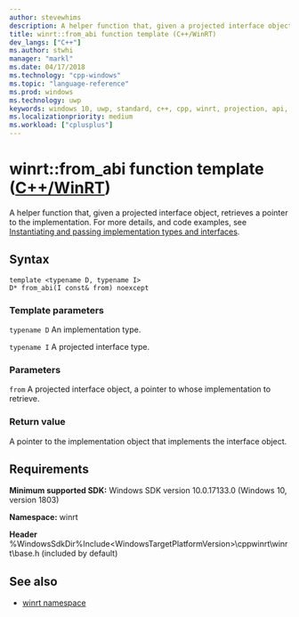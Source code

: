 ```yaml
---
author: stevewhims
description: A helper function that, given a projected interface object, retrieves a pointer to the implementation.
title: winrt::from_abi function template (C++/WinRT)
dev_langs: ["C++"]
ms.author: stwhi
manager: "markl"
ms.date: 04/17/2018
ms.technology: "cpp-windows"
ms.topic: "language-reference"
ms.prod: windows
ms.technology: uwp
keywords: windows 10, uwp, standard, c++, cpp, winrt, projection, api, reference
ms.localizationpriority: medium
ms.workload: ["cplusplus"]
---
```


# winrt::from_abi function template ([C++/WinRT](/windows/uwp/cpp-and-winrt-apis/intro-to-using-cpp-with-winrt))
A helper function that, given a projected interface object, retrieves a pointer to the implementation. For more details, and code examples, see [Instantiating and passing implementation types and interfaces](/windows/uwp/cpp-and-winrt-apis/implement-an-interface).

## Syntax
```cppwinrt
template <typename D, typename I>
D* from_abi(I const& from) noexcept
```

### Template parameters
`typename D`
An implementation type.

`typename I`
A projected interface type.

### Parameters
`from`
A projected interface object, a pointer to whose implementation to retrieve.

### Return value 
A pointer to the implementation object that implements the interface object.

## Requirements
**Minimum supported SDK:** Windows SDK version 10.0.17133.0 (Windows 10, version 1803)

**Namespace:** winrt

**Header** %WindowsSdkDir%Include\<WindowsTargetPlatformVersion>\cppwinrt\winrt\base.h (included by default)

## See also 
* [winrt namespace](winrt.md)
